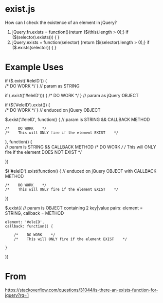 # exist.js
How can I check the existence of an element in jQuery?

1. jQuery.fn.exists = function(){return ($(this).length > 0);}
if ($(selector).exists()) { }
2. jQuery.exists = function(selector) {return ($(selector).length > 0);}
if ($.exists(selector)) { }

# Example Uses

if ($.exist('#eleID')) {   
/*    DO WORK    */ 
}        //    param as STRING

if ($.exist($('#eleID'))) { 
/*    DO WORK    */ 
}        //    param as jQuery OBJECT

if ($('#eleID').exist()) {  
/*    DO WORK    */ 
}        //    enduced on jQuery OBJECT


$.exist('#eleID', function() {            //    param is STRING && CALLBACK METHOD

    /*    DO WORK    */
    /*    This will ONLY fire if the element EXIST    */
    
}, function() {           
//    param is STRING && CALLBACK METHOD
    /*    DO WORK    */
    /*    This will ONLY fire if the element DOES NOT EXIST    */
    
})

$('#eleID').exist(function() {            //    enduced on jQuery OBJECT with CALLBACK METHOD

    /*    DO WORK    */
    /*    This will ONLY fire if the element EXIST    */
    
})

$.exist({                        //    param is OBJECT containing 2 key|value pairs: element = STRING, callback = METHOD

    element: '#eleID',
    callback: function() {
    
        /*    DO WORK    */
        /*    This will ONLY fire if the element EXIST    */
        
    }
})

# From
https://stackoverflow.com/questions/31044/is-there-an-exists-function-for-jquery?rq=1

